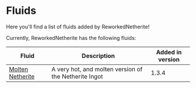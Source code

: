 # Fluids

Here you'll find a list of fluids added by ReworkedNetherite! 

Currently, ReworkedNetherite has the following fluids:

| Fluid  | Description | Added in version |
|------- | ------- | ------- |
| [Molten Netherite](../fluids/molten_netherite.md) | A very hot, and molten version of the Netherite Ingot | 1.3.4